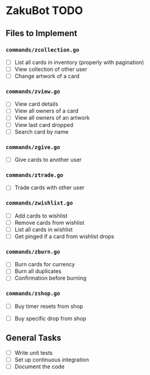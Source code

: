 # ZakuBot TODO

## Files to Implement

### `commands/zcollection.go`

- [ ] List all cards in inventory (properly with pagination)
- [ ] View collection of other user
- [ ] Change artwork of a card

### `commands/zview.go`
- [ ] View card details
- [ ] View all owners of a card
- [ ] View all owners of an artwork
- [ ] View last card dropped
- [ ] Search card by name

### `commands/zgive.go`

- [ ] Give cards to another user

### `commands/ztrade.go`

- [ ] Trade cards with other user

### `commands/zwishlist.go`

- [ ] Add cards to wishlist
- [ ] Remove cards from wishlist
- [ ] List all cards in wishlist
- [ ] Get pinged if a card from wishlist drops

### `commands/zburn.go`

- [ ] Burn cards for currency
- [ ] Burn all duplicates
- [ ] Confirmation before burning

### `commands/zshop.go`

- [ ] Buy timer resets from shop
- [ ] Buy specific drop from shop


## General Tasks

- [ ] Write unit tests
- [ ] Set up continuous integration
- [ ] Document the code
